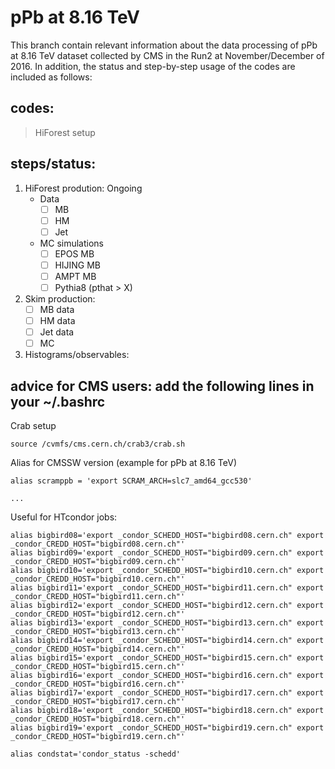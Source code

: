 # pPb at 8.16 TeV

This branch contain relevant information about the data processing of pPb at 8.16 TeV dataset collected by CMS in the Run2 at November/December of 2016. In addition, the status and step-by-step usage of the codes are included as follows:

## codes:

> HiForest setup


## steps/status:

1. HiForest prodution: Ongoing
   - Data
     - [ ] MB
     - [ ] HM
     - [ ] Jet

   - MC simulations
     - [ ] EPOS MB
     - [ ] HIJING MB
     - [ ] AMPT MB
     - [ ] Pythia8 (pthat > X)

2. Skim production: 
   - [ ] MB data
   - [ ] HM data
   - [ ] Jet data
   - [ ] MC

3. Histograms/observables:

## advice for CMS users: add the following lines in your ~/.bashrc

Crab setup
```
source /cvmfs/cms.cern.ch/crab3/crab.sh
```

Alias for CMSSW version (example for pPb at 8.16 TeV)
```
alias scramppb = 'export SCRAM_ARCH=slc7_amd64_gcc530'

...
```

Useful for HTcondor jobs:
```
alias bigbird08='export _condor_SCHEDD_HOST="bigbird08.cern.ch" export _condor_CREDD_HOST="bigbird08.cern.ch"'
alias bigbird09='export _condor_SCHEDD_HOST="bigbird09.cern.ch" export _condor_CREDD_HOST="bigbird09.cern.ch"'
alias bigbird10='export _condor_SCHEDD_HOST="bigbird10.cern.ch" export _condor_CREDD_HOST="bigbird10.cern.ch"'
alias bigbird11='export _condor_SCHEDD_HOST="bigbird11.cern.ch" export _condor_CREDD_HOST="bigbird11.cern.ch"'
alias bigbird12='export _condor_SCHEDD_HOST="bigbird12.cern.ch" export _condor_CREDD_HOST="bigbird12.cern.ch"'
alias bigbird13='export _condor_SCHEDD_HOST="bigbird13.cern.ch" export _condor_CREDD_HOST="bigbird13.cern.ch"'
alias bigbird14='export _condor_SCHEDD_HOST="bigbird14.cern.ch" export _condor_CREDD_HOST="bigbird14.cern.ch"'
alias bigbird15='export _condor_SCHEDD_HOST="bigbird15.cern.ch" export _condor_CREDD_HOST="bigbird15.cern.ch"'
alias bigbird16='export _condor_SCHEDD_HOST="bigbird16.cern.ch" export _condor_CREDD_HOST="bigbird16.cern.ch"'
alias bigbird17='export _condor_SCHEDD_HOST="bigbird17.cern.ch" export _condor_CREDD_HOST="bigbird17.cern.ch"'
alias bigbird18='export _condor_SCHEDD_HOST="bigbird18.cern.ch" export _condor_CREDD_HOST="bigbird18.cern.ch"'
alias bigbird19='export _condor_SCHEDD_HOST="bigbird19.cern.ch" export _condor_CREDD_HOST="bigbird19.cern.ch"'

alias condstat='condor_status -schedd'
```
